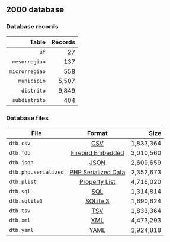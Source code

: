 ## 2000 database

### Database records

|          Table | Records |
| --------------:| -------:|
|           `uf` |      27 |
|  `mesorregiao` |     137 |
| `microrregiao` |     558 |
|    `municipio` |   5,507 |
|     `distrito` |   9,849 |
|  `subdistrito` |     404 |

### Database files

| File                 | Format                                                                                          |      Size |
| -------------------- |:-----------------------------------------------------------------------------------------------:| ---------:|
| `dtb.csv`            | [CSV](https://en.wikipedia.org/wiki/Comma-separated_values)                                     | 1,833,364 |
| `dtb.fdb`            | [Firebird Embedded](https://en.wikipedia.org/wiki/Embedded_database#Firebird_Embedded)          | 3,010,560 |
| `dtb.json`           | [JSON](https://en.wikipedia.org/wiki/JSON)                                                      | 2,609,659 |
| `dtb.php.serialized` | [PHP Serialized Data](https://en.wikipedia.org/wiki/Serialization#Programming_language_support) | 2,352,673 |
| `dtb.plist`          | [Property List](https://en.wikipedia.org/wiki/Property_list)                                    | 4,716,020 |
| `dtb.sql`            | [SQL](https://en.wikipedia.org/wiki/SQL)                                                        | 1,314,814 |
| `dtb.sqlite3`        | [SQLite 3](https://en.wikipedia.org/wiki/SQLite)                                                | 1,690,624 |
| `dtb.tsv`            | [TSV](https://en.wikipedia.org/wiki/Tab-separated_values)                                       | 1,833,364 |
| `dtb.xml`            | [XML](https://en.wikipedia.org/wiki/XML)                                                        | 4,473,293 |
| `dtb.yaml`           | [YAML](https://en.wikipedia.org/wiki/YAML)                                                      | 1,924,818 |
